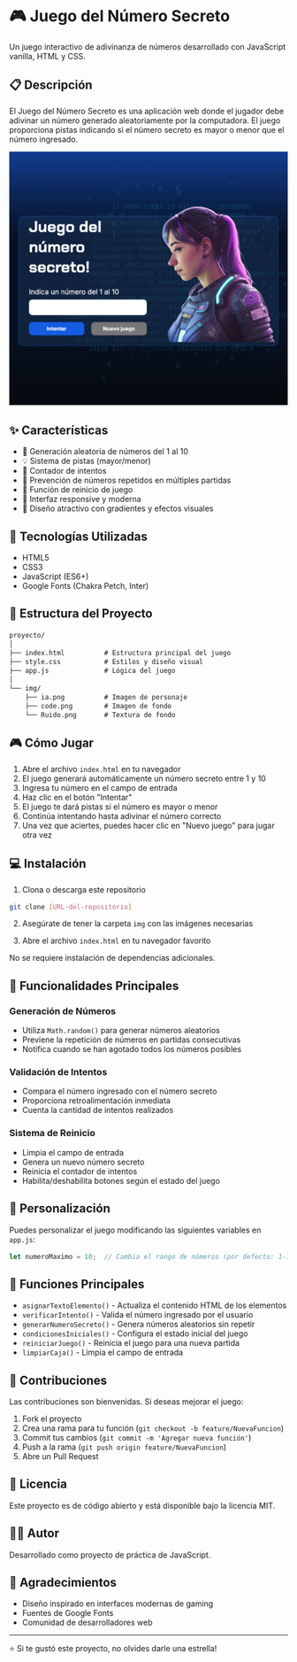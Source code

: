 # 🎮 Juego del Número Secreto

Un juego interactivo de adivinanza de números desarrollado con JavaScript vanilla, HTML y CSS.

## 📋 Descripción

El Juego del Número Secreto es una aplicación web donde el jugador debe adivinar un número generado aleatoriamente por la computadora. El juego proporciona pistas indicando si el número secreto es mayor o menor que el número ingresado.

![Vista previa del proyecto](./img/home.png)

## ✨ Características

- 🎯 Generación aleatoria de números del 1 al 10
- 💡 Sistema de pistas (mayor/menor)
- 🔢 Contador de intentos
- 🚫 Prevención de números repetidos en múltiples partidas
- 🔄 Función de reinicio de juego
- 📱 Interfaz responsive y moderna
- 🎨 Diseño atractivo con gradientes y efectos visuales

## 🚀 Tecnologías Utilizadas

- HTML5
- CSS3
- JavaScript (ES6+)
- Google Fonts (Chakra Petch, Inter)

## 📁 Estructura del Proyecto
```
proyecto/
│
├── index.html          # Estructura principal del juego
├── style.css           # Estilos y diseño visual
├── app.js              # Lógica del juego
│
└── img/
    ├── ia.png          # Imagen de personaje
    ├── code.png        # Imagen de fondo
    └── Ruido.png       # Textura de fondo
```

## 🎮 Cómo Jugar

1. Abre el archivo `index.html` en tu navegador
2. El juego generará automáticamente un número secreto entre 1 y 10
3. Ingresa tu número en el campo de entrada
4. Haz clic en el botón "Intentar"
5. El juego te dará pistas si el número es mayor o menor
6. Continúa intentando hasta adivinar el número correcto
7. Una vez que aciertes, puedes hacer clic en "Nuevo juego" para jugar otra vez

## 💻 Instalación

1. Clona o descarga este repositorio
```bash
git clone [URL-del-repositorio]
```

2. Asegúrate de tener la carpeta `img` con las imágenes necesarias

3. Abre el archivo `index.html` en tu navegador favorito

No se requiere instalación de dependencias adicionales.

## 🔧 Funcionalidades Principales

### Generación de Números
- Utiliza `Math.random()` para generar números aleatorios
- Previene la repetición de números en partidas consecutivas
- Notifica cuando se han agotado todos los números posibles

### Validación de Intentos
- Compara el número ingresado con el número secreto
- Proporciona retroalimentación inmediata
- Cuenta la cantidad de intentos realizados

### Sistema de Reinicio
- Limpia el campo de entrada
- Genera un nuevo número secreto
- Reinicia el contador de intentos
- Habilita/deshabilita botones según el estado del juego

## 🎨 Personalización

Puedes personalizar el juego modificando las siguientes variables en `app.js`:
```javascript
let numeroMaximo = 10;  // Cambia el rango de números (por defecto: 1-10)
```

## 📝 Funciones Principales

- `asignarTextoElemento()` - Actualiza el contenido HTML de los elementos
- `verificarIntento()` - Valida el número ingresado por el usuario
- `generarNumeroSecreto()` - Genera números aleatorios sin repetir
- `condicionesIniciales()` - Configura el estado inicial del juego
- `reiniciarJuego()` - Reinicia el juego para una nueva partida
- `limpiarCaja()` - Limpia el campo de entrada

## 🤝 Contribuciones

Las contribuciones son bienvenidas. Si deseas mejorar el juego:

1. Fork el proyecto
2. Crea una rama para tu función (`git checkout -b feature/NuevaFuncion`)
3. Commit tus cambios (`git commit -m 'Agregar nueva función'`)
4. Push a la rama (`git push origin feature/NuevaFuncion`)
5. Abre un Pull Request

## 📄 Licencia

Este proyecto es de código abierto y está disponible bajo la licencia MIT.

## 👨‍💻 Autor

Desarrollado como proyecto de práctica de JavaScript.

## 🙏 Agradecimientos

- Diseño inspirado en interfaces modernas de gaming
- Fuentes de Google Fonts
- Comunidad de desarrolladores web

---

⭐ Si te gustó este proyecto, no olvides darle una estrella!